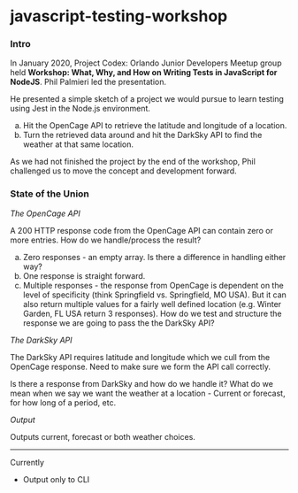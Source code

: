 # javascript-testing-workshop


### __Intro__
In January 2020, Project Codex: Orlando Junior Developers Meetup group held __Workshop: What, Why, and How on Writing Tests in JavaScript for NodeJS__. Phil Palmieri led the presentation.

He presented a simple sketch of a project we would pursue to learn testing using Jest in the Node.js environment.

<ol>
  <li type="a">
    Hit the OpenCage API to retrieve the latitude and longitude of a location.
  </li>
  <li type="a">
    Turn the retrieved data around and hit the DarkSky API to find the weather at that same location.
  </li>
</ol>

As we had not finished the project by the end of the workshop, Phil challenged us to move the concept and development forward.

### __State of the Union__

_The OpenCage API_

A 200 HTTP response code from the OpenCage API can contain zero or more entries.  How do we handle/process the result?

<ol>
  <li type="a">
    Zero responses - an empty array.  Is there a difference in handling either way?
  </li>
  <li type="a">
    One response is straight forward.
  </li>
  <li type="a">
    Multiple responses - the response from OpenCage is dependent on the level of specificity (think Springfield vs. Springfield, MO USA).  But it can also return multiple values for a fairly well defined location (e.g. Winter Garden, FL USA return 3 responses).  How do we test and structure the response we are going to pass the the DarkSky API?
  </li>
</ol>

_The DarkSky API_

The DarkSky API requires latitude and longitude which we cull from the OpenCage response.  Need to make sure we form the API call correctly.

Is there a response from DarkSky and how do we handle it?  What do we mean when we say we want the weather at a location - Current or forecast, for how long of a period, etc.

_Output_

Outputs current, forecast or both weather choices.

<hr/>

Currently

- Output only to CLI
